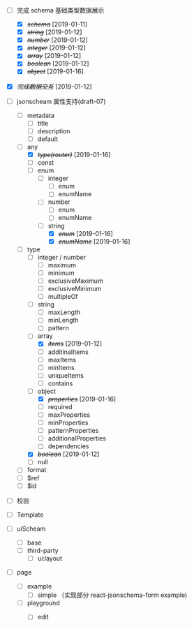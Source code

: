 - [ ] 完成 schema 基础类型数据展示
  - [X] ~~*schema*~~ [2019-01-11]
  - [X] ~~*string*~~ [2019-01-12]
  - [X] ~~*number*~~ [2019-01-12]
  - [X] ~~*integer*~~ [2019-01-12]
  - [X] ~~*array*~~ [2019-01-12]
  - [X] ~~*boolean*~~ [2019-01-12]
  - [X] ~~*object*~~ [2019-01-16]
- [X] ~~*完成数据交互*~~ [2019-01-12]


- [ ] jsonscheam 属性支持(draft-07)
  - [ ] metadata
    - [ ] title
    - [ ] description
    - [ ] default
  - [ ] any
    - [X] ~~*type(router)*~~ [2019-01-16]
    - [ ] const
    - [ ] enum
      - [ ] integer
        - [ ] enum
        - [ ] enumName
      - [ ] number
        - [ ] enum
        - [ ] enumName
      - [ ] string
        - [X] ~~*enum*~~ [2019-01-16]
        - [X] ~~*enumName*~~ [2019-01-16]
  - [ ] type
    - [ ] integer / number
      - [ ] maximum
      - [ ] minimum
      - [ ] exclusiveMaximum
      - [ ] exclusiveMinimum
      - [ ] multipleOf
    - [ ] string
      - [ ] maxLength
      - [ ] minLength
      - [ ] pattern
    - [ ] array
      - [X] ~~*items*~~ [2019-01-12]
      - [ ] additinalItems
      - [ ] maxItems
      - [ ] minItems
      - [ ] uniqueItems
      - [ ] contains
    - [ ] object
      - [X] ~~*properties*~~ [2019-01-16]
      - [ ] required
      - [ ] maxProperties
      - [ ] minProperties
      - [ ] patternProperties
      - [ ] additionalProperties
      - [ ] dependencies
    - [X] ~~*boolean*~~ [2019-01-12]
    - [ ] null
  - [ ] format
  - [ ] $ref
  - [ ] $id

- [ ] 校验
- [ ] Template
- [ ] uiScheam
  - [ ] base
  - [ ] third-party
    - [ ] ui:layout

- [ ] page
  - [ ] example
    - [ ] simple （实现部分 react-jsonschema-form example)
  - [ ] playground
    - [ ] edit

